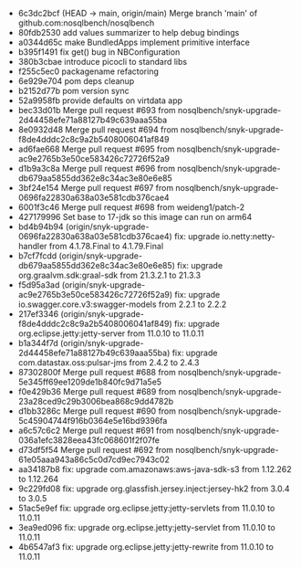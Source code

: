 - 6c3dc2bcf (HEAD -> main, origin/main) Merge branch 'main' of github.com:nosqlbench/nosqlbench
- 80fdb2530 add values summarizer to help debug bindings
- a0344d65c make BundledApps implement primitive interface
- b395f1491 fix get() bug in NBConfiguration
- 380b3cbae introduce picocli to standard libs
- f255c5ec0 packagename refactoring
- 6e929e704 pom deps cleanup
- b2152d77b pom version sync
- 52a9958fb provide defaults on virtdata app
- bec33d01b Merge pull request #693 from nosqlbench/snyk-upgrade-2d44458efe71a88127b49c639aaa55ba
- 8e0932d48 Merge pull request #694 from nosqlbench/snyk-upgrade-f8de4dddc2c8c9a2b5408006041af849
- ad6fae668 Merge pull request #695 from nosqlbench/snyk-upgrade-ac9e2765b3e50ce583426c72726f52a9
- d1b9a3c8a Merge pull request #696 from nosqlbench/snyk-upgrade-db679aa5855dd362e8c34ac3e80e6e85
- 3bf24e154 Merge pull request #697 from nosqlbench/snyk-upgrade-0696fa22830a638a03e581cdb376cae4
- 6001f3c46 Merge pull request #698 from weideng1/patch-2
- 427179996 Set base to 17-jdk so this image can run on arm64
- bd4b94b94 (origin/snyk-upgrade-0696fa22830a638a03e581cdb376cae4) fix: upgrade io.netty:netty-handler from 4.1.78.Final to 4.1.79.Final
- b7cf7fcdd (origin/snyk-upgrade-db679aa5855dd362e8c34ac3e80e6e85) fix: upgrade org.graalvm.sdk:graal-sdk from 21.3.2.1 to 21.3.3
- f5d95a3ad (origin/snyk-upgrade-ac9e2765b3e50ce583426c72726f52a9) fix: upgrade io.swagger.core.v3:swagger-models from 2.2.1 to 2.2.2
- 217ef3346 (origin/snyk-upgrade-f8de4dddc2c8c9a2b5408006041af849) fix: upgrade org.eclipse.jetty:jetty-server from 11.0.10 to 11.0.11
- b1a344f7d (origin/snyk-upgrade-2d44458efe71a88127b49c639aaa55ba) fix: upgrade com.datastax.oss:pulsar-jms from 2.4.2 to 2.4.3
- 87302800f Merge pull request #688 from nosqlbench/snyk-upgrade-5e345ff69ee1209de1b840fc9d71a5e5
- f0e429b36 Merge pull request #689 from nosqlbench/snyk-upgrade-23a28ced9c29b3006bea868c9dd4782b
- d1bb3286c Merge pull request #690 from nosqlbench/snyk-upgrade-5c45904744f916b0364e5e16bd9396fa
- a6c57c6c2 Merge pull request #691 from nosqlbench/snyk-upgrade-036a1efc3828eea43fc068601f2f07fe
- d73df5f54 Merge pull request #692 from nosqlbench/snyk-upgrade-61e05aaa943a86c5c0d7cd9ec7943c02
- aa34187b8 fix: upgrade com.amazonaws:aws-java-sdk-s3 from 1.12.262 to 1.12.264
- 9c229fd08 fix: upgrade org.glassfish.jersey.inject:jersey-hk2 from 3.0.4 to 3.0.5
- 51ac5e9ef fix: upgrade org.eclipse.jetty:jetty-servlets from 11.0.10 to 11.0.11
- 3ea9ed096 fix: upgrade org.eclipse.jetty:jetty-servlet from 11.0.10 to 11.0.11
- 4b6547af3 fix: upgrade org.eclipse.jetty:jetty-rewrite from 11.0.10 to 11.0.11
